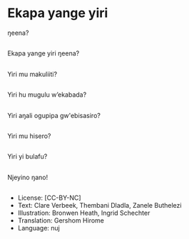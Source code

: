 # Ekapa yange yiri
ŋeena?

##
Ekapa yange yiri
ŋeena?

##
Yiri mu makuliiti?

##
Yiri hu mugulu
w’ekabada?

##
Yiri aŋali ogupipa
gw'ebisasiro?

##
Yiri mu hisero?

##
Yiri yi bulafu?

##
Njeyino ŋano!

##
* License: [CC-BY-NC]
* Text: Clare Verbeek, Thembani Dladla, Zanele Buthelezi
* Illustration: Bronwen Heath, Ingrid Schechter
* Translation: Gershom Hirome
* Language: nuj

